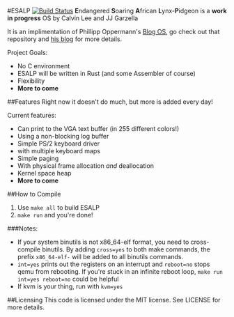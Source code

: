 #ESALP [![Build Status](https://travis-ci.org/ESALP/ESALP-1.svg?branch=master)](https://travis-ci.org/ESALP/ESALP-1)
**E**ndangered **S**oaring **A**frican **L**ynx-**P**idgeon is a **work in progress** OS by Calvin Lee and JJ Garzella

It is an implimentation of Phillipp Oppermann's [Blog OS](https://github.com/phil-opp/blog_os), go check out that repository and [his blog](http://os.phil-opp.com/) for more details.

Project Goals:
+ No C environment
 + ESALP will be written in Rust (and some Assembler of course)
+ Flexibility
+ **More to come**


##Features
Right now it doesn't do much, but more is added every day!

Current features:
+ Can print to the VGA text buffer (in 255 different colors!)
 + Using a non-blocking log buffer
+ Simple PS/2 keyboard driver
 + with multiple keyboard maps
+ Simple paging
 + With physical frame allocation _and_ deallocation
+ Kernel space heap
+ **More to come**

##How to Compile
1. Use `make all` to build ESALP
2. `make run` and you're done!

###Notes:
+ If your system binutils is not x86_64-elf format, you need to cross-compile binutils. By adding `cross=yes` to both make commands, the prefix `x86_64-elf-` will be added to all binutils commands.
+ `int=yes` prints out the registers on an interrupt and `reboot=no` stops qemu from rebooting. If you're stuck in an infinite reboot loop, `make run int=yes reboot=no` could be helpful
+ If kvm is your thing, run with `kvm=yes`

##Licensing
This code is licensed under the MIT license. See LICENSE for more details.

